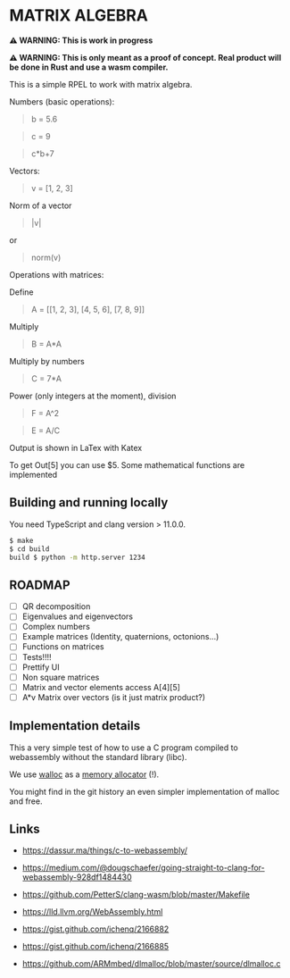 MATRIX ALGEBRA
==============

**⚠️ WARNING: This is work in progress**

**⚠️ WARNING: This is only meant as a proof of concept. Real product will be done in Rust and use a wasm compiler.**

This is a simple RPEL to work with matrix algebra.

Numbers (basic operations):

> b = 5.6

> c = 9

> c*b+7


Vectors:

> v = [1, 2, 3]

Norm of a vector

> |v|

or

> norm(v)

Operations with matrices:

Define

> A = [[1, 2, 3], [4, 5, 6], [7, 8, 9]]

Multiply
> B = A*A

Multiply by numbers
> C = 7*A

Power (only integers at the moment), division
> F = A^2

> E = A/C

Output is shown in LaTex with Katex

To get Out[5\] you can use $5. Some mathematical functions are implemented


Building and running locally
-----------------------------

You need TypeScript and clang version > 11.0.0.

```bash
$ make
$ cd build
build $ python -m http.server 1234
```


ROADMAP
-------

- [ ] QR decomposition
- [ ] Eigenvalues and eigenvectors
- [ ] Complex numbers
- [ ] Example matrices (Identity, quaternions, octonions...)
- [ ] Functions on matrices
- [ ] Tests!!!!
- [ ] Prettify UI
- [ ] Non square matrices
- [ ] Matrix and vector elements access A[4\][5\]
- [ ] A*v Matrix over vectors (is it just matrix product?)

Implementation details
----------------------

This a very simple test of how to use a C program compiled to webassembly without the standard library (libc).

We use [walloc][1] as a [memory allocator][2] (!).

You might find in the git history an even simpler implementation of malloc and free.


Links
-----

* https://dassur.ma/things/c-to-webassembly/
* https://medium.com/@dougschaefer/going-straight-to-clang-for-webassembly-928df1484430
* https://github.com/PetterS/clang-wasm/blob/master/Makefile
* https://lld.llvm.org/WebAssembly.html

* https://gist.github.com/ichenq/2166882
* https://gist.github.com/ichenq/2166885
* https://github.com/ARMmbed/dlmalloc/blob/master/source/dlmalloc.c

[1]: https://github.com/wingo/walloc
[2]: https://wingolog.org/archives/2020/10/13/malloc-as-a-service
